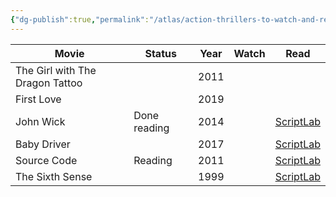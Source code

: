 ```yaml
---
{"dg-publish":true,"permalink":"/atlas/action-thrillers-to-watch-and-read/","tags":["films/action","films/thrillers","#watch"],"noteIcon":"","updated":"2024-10-29T14:22:52.807-07:00"}
---
```




| Movie                           | Status       | Year | Watch | Read                                                            |
| ------------------------------- | ------------ | ---- | ----- | --------------------------------------------------------------- |
| The Girl with The Dragon Tattoo |              | 2011 |       |                                                                 |
| First Love                      |              | 2019 |       |                                                                 |
| John Wick                       | Done reading | 2014 |       | [ScriptLab](https://thescriptlab.com/property/john-wick/)       |
| Baby Driver                     |              | 2017 |       | [ScriptLab](https://thescriptlab.com/property/baby-driver/)     |
| Source Code                     | Reading      | 2011 |       | [ScriptLab](https://thescriptlab.com/property/source-code/)     |
| The Sixth Sense                 |              | 1999 |       | [ScriptLab](https://thescriptlab.com/property/the-sixth-sense/) |
